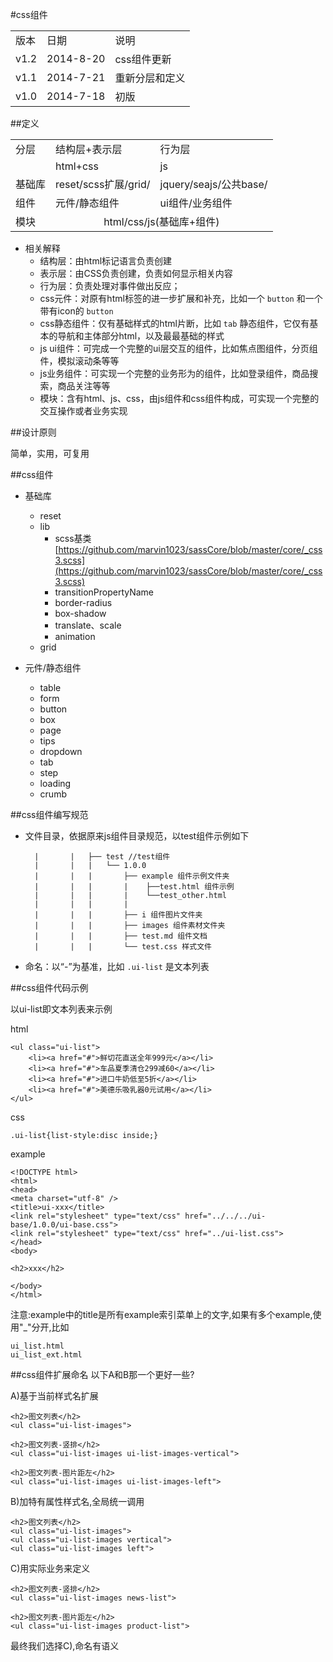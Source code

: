 #css组件

<table>
<tr><td>版本</td> <td> 日期</td> <td> 说明 </td> </tr>
<tr><td>v1.2</td> <td> 2014-8-20</td> <td> css组件更新</td> </tr>
<tr><td>v1.1</td> <td> 2014-7-21</td> <td> 重新分层和定义</td> </tr>
<tr><td>v1.0</td> <td> 2014-7-18</td> <td> 初版</td> </tr>
</table>

##定义

<table>
	<tr> <td>分层</td> <td>结构层+表示层</td> <td>行为层</td> </tr>
	<tr> <td></td> <td>html+css</td> <td>js</td> </tr>
	<tr> <td>基础库</td> <td>reset/scss扩展/grid/</td> <td>jquery/seajs/公共base/</td> </tr>
	<tr> <td>组件</td> <td>元件/静态组件</td> <td>ui组件/业务组件</td> </tr>
	<tr> <td>模块</td> <td colspan="2" style="text-align:center;">html/css/js(基础库+组件)</td>  </tr>
</table>

* 相关解释
	* 结构层：由html标记语言负责创建
	* 表示层：由CSS负责创建，负责如何显示相关内容
	* 行为层：负责处理对事件做出反应；
	* css元件：对原有html标签的进一步扩展和补充，比如一个 `button` 和一个带有icon的 `button`
	* css静态组件：仅有基础样式的html片断，比如 `tab` 静态组件，它仅有基本的导航和主体部分html，以及最最基础的样式
	* js ui组件：可完成一个完整的ui层交互的组件，比如焦点图组件，分页组件，模拟滚动条等等
	* js业务组件：可实现一个完整的业务形为的组件，比如登录组件，商品搜索，商品关注等等
	* 模块：含有html、js、css，由js组件和css组件构成，可实现一个完整的交互操作或者业务实现

##设计原则

简单，实用，可复用 

##css组件

* 基础库
	* reset 
	* lib
		* scss基类 [https://github.com/marvin1023/sassCore/blob/master/core/_css3.scss](https://github.com/marvin1023/sassCore/blob/master/core/_css3.scss) 
		* transitionPropertyName
		* border-radius
		* box-shadow
		* translate、scale
		* animation
	* grid

* 元件/静态组件

	* table
	* form
	* button
	* box
	* page
	* tips
	* dropdown
	* tab
	* step
	* loading
	* crumb

##css组件编写规范

* 文件目录，依据原来js组件目录规范，以test组件示例如下

		|       |   ├── test //test组件
		|       |   |   └── 1.0.0
		|       |   |       ├── example 组件示例文件夹
		|       |   |       |    ├──test.html 组件示例
		|       |   |       |    └──test_other.html
		|       |   |       |   
		|       |   |       ├── i 组件图片文件夹
		|       |   |       ├── images 组件素材文件夹
		|       |   |       ├── test.md 组件文档
		|       |   |       └── test.css 样式文件

* 命名：以“-”为基准，比如 `.ui-list` 是文本列表

##css组件代码示例

以ui-list即文本列表来示例

html

	<ul class="ui-list">
	    <li><a href="#">鲜切花直送全年999元</a></li>
	    <li><a href="#">车品夏季清仓299减60</a></li>
	    <li><a href="#">进口牛奶低至5折</a></li>
	    <li><a href="#">美德乐吸乳器0元试用</a></li>
	</ul>

css

	.ui-list{list-style:disc inside;}

example

	<!DOCTYPE html>
	<html>
	<head>
	<meta charset="utf-8" />
	<title>ui-xxx</title>
	<link rel="stylesheet" type="text/css" href="../../../ui-base/1.0.0/ui-base.css">
	<link rel="stylesheet" type="text/css" href="../ui-list.css">
	</head>
	<body>

	<h2>xxx</h2>

	</body>
	</html>

注意:example中的title是所有example索引菜单上的文字,如果有多个example,使用"_"分开,比如

	ui_list.html
	ui_list_ext.html

##css组件扩展命名
以下A和B那一个更好一些?

A)基于当前样式名扩展

	<h2>图文列表</h2>
	<ul class="ui-list-images">

	<h2>图文列表-竖排</h2>
	<ul class="ui-list-images ui-list-images-vertical">

	<h2>图文列表-图片距左</h2>
	<ul class="ui-list-images ui-list-images-left">

B)加特有属性样式名,全局统一调用

	<h2>图文列表</h2>
	<ul class="ui-list-images">
	<ul class="ui-list-images vertical">
	<ul class="ui-list-images left">

C)用实际业务来定义
	
	<h2>图文列表-竖排</h2>
	<ul class="ui-list-images news-list">

	<h2>图文列表-图片距左</h2>
	<ul class="ui-list-images product-list">

最终我们选择C),命名有语义

